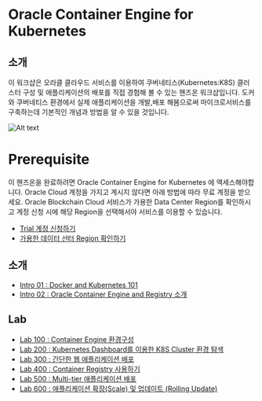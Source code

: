 
# Oracle Container Engine for Kubernetes

## 소개
이 워크샵은 오라클 클라우드 서비스를 이용하여 쿠버네티스(Kubernetes:K8S) 클러스터 구성 및 애플리케이션의 배포를 직접 경험해 볼 수 있는 핸즈온 워크샵입니다.
도커와 쿠버네티스 환경에서 실제 애플리케이션을 개발,배포 해봄으로써 마이크로서비스를 구축하는데 기본적인 개념과 방법을 알 수 있을 것입니다.

![Alt text](https://cdn.app.compendium.com/uploads/user/e7c690e8-6ff9-102a-ac6d-e4aebca50425/0eb8e772-8880-46b2-98ee-257cf9c2fa2c/File/9b95e4c8ff7963d8733c3269804a2ab9/untitled.png)

# Prerequisite 
이 핸즈온을 완료하려면 Oracle Container Engine for Kubernetes 에 액세스해야합니다. Oracle Cloud 계정을 가지고 계시지 않다면 아래 방법에 따라 무료 계정을 받으세요. 
Oracle Blockchain Cloud 서비스가 가용한 Data Center Region를 확인하시고 계정 신청 시에 해당  Region을 선택해서야 서비스를 이용할 수 있습니다. 

* [Trial 계정 신청하기](http://www.oracloud.kr/post/oracle_cloud_trial_universal/)
* [가용한 데이터 선터 Region 확인하기](https://cloud.oracle.com/en_US/data-regions)

## 소개
- [Intro 01 : Docker and Kubernetes 101](Intro/Intro%2001%20:%20Docker%20and%20Kubernetes%20101.md)
- [Intro 02 : Oracle Container Engine and Registry 소개](Intro/Intro%2002%20:%20Oracle%20Container%20Engine%20and%20Registry%20소개.md)

## Lab
- [Lab 100 : Container Engine 환경구성](Lab/Lab%20100%20:%20Container%20Engine%20환경%20구성.md)
- [Lab 200 : Kubernetes Dashboard를 이용한 K8S Cluster 환경 탐색](Lab/Lab%20200%20:%20Kubernetes%20Dashboard를%20이용한%20K8S%20Cluster%20환경%20탐색.md)
- [Lab 300 : 간단한 웹 애플리케이션 배포](Lab/Lab%20300%20:%20간단한%20웹%20애플리케이션%20배포.md)
- [Lab 400 : Container Registry 사용하기](Lab/Lab%20400%20:%20Container%20Registry%20사용하기.md)
- [Lab 500 : Multi-tier 애플리케이션 배포](Lab/Lab%20500%20:%20Multi-tier%20애플리케이션%20배포.md)
- [Lab 600 : 애플리케이션 확장(Scale) 및 업데이트 (Rolling Update)](Lab/Lab%20600%20:%20애플리케이션%20확장(Scale)%20및%20업데이트(Rolling%20Update).md)

